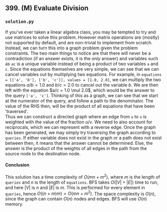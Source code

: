 ## 399. (M) Evaluate Division

### `solution.py`
If you've ever taken a linear algebra class, you may be tempted to try and use matrices to solve this problem. However matrix operations are (mostly) not supported by default, and are non-trivial to implement from scratch. Instead, we can turn this into a graph problem given the problem constraints. The two main things to notice are that there will never be a contradiction (if an answer exists, it is the *only* answer) and variables such as `ac` is a unique variable instead of being a product of two variables `a` and `c`. Since the equations themselves are very simple, we can see that we can cancel variables out by multiplying two equations. For example, in `equations = [['a', 'b'], ['b', 'c']], values = [1.0, 2.0]`, we can multiply the two equations $a/b = 1.0$ and $b/c = 2.0$ to cancel out the variable $b$. We are then left with the equation $a/c = 1.0 \mul 2.0$, which would be the answer to the query `['a', 'c']`. Thinking of this as a graph, we can see that we start at the numerator of the query, and follow a path to the denominator. The value of the RHS then, will be the product of all equations that have been 'traversed'.  
Thus we can construct a directed graph where an edge from `u` to `v` is weighted with the value of the fraction $u/v$. We need to also account for reciprocals, which we can represent with a reverse edge. Once the graph has been generated, we may simply try traversing the graph according to `queries`. If either variable does not exist in the graph or a path does not exist between then, it means that the answer cannot be determined. Else, the answer is the product of the weights of all edges in the path from the source node to the destination node.  

#### Conclusion
This solution has a time complexity of $O(mn+m^2)$, where $m$ is the length of `queries` and $n$ is the length of `equations`. BFS takes $O(|V|+|E|)$ time to run, and here $|V|$ is $n$ and $|E|$ is $m$. This is performed for every element in `queries`, hence $O((n+m)m) = O(mn+m^2)$. The space complexity is $O(n)$, since the graph can contain $O(n)$ nodes and edges. BFS will use $O(n)$ memory.  
  

